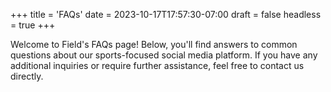 +++
title = 'FAQs'
date = 2023-10-17T17:57:30-07:00
draft = false
headless = true
+++

Welcome to Field's FAQs page! Below, you'll find answers to common questions about our sports-focused social media platform. If you have any additional inquiries or require further assistance, feel free to contact us directly.
